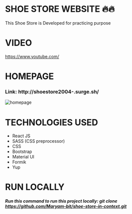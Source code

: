 # SHOE STORE WEBSITE :fire::fire:

This Shoe Store is Developed for practicing purpose


# VIDEO
https://www.youtube.com/


# HOMEPAGE

### Link: http://shoestore2004-.surge.sh/

![homepage](https://user-images.githubusercontent.com/56764144/117897040-5646e200-b2db-11eb-948a-996ad0bc781c.PNG)


# TECHNOLOGIES USED

 - React JS
 - SASS (CSS preprocessor)
 - CSS
 - Bootstrap
 - Material UI
 - Formik
 - Yup

# RUN LOCALLY 
##### Run this command to run this project locally: git clone https://github.com/Maryam-bit/shoe-store-in-context.git
